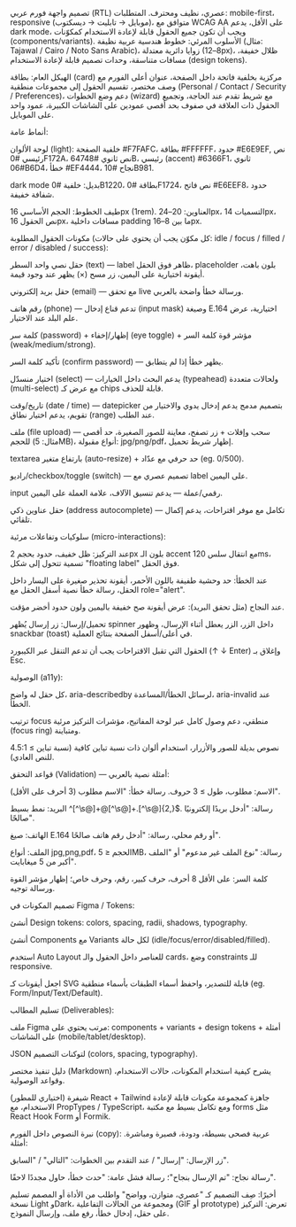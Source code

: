 تصميم واجهة فورم عربي (RTL) عصري، نظيف ومحترف. المتطلبات: mobile-first، responsive (موبايل → تابليت → ديسكتوب)، متوافق مع WCAG AA على الأقل، يدعم dark mode، ويجب أن تكون جميع الحقول قابلة لإعادة الاستخدام كمكوّنات (components/variants). الأسلوب المرئي: خطوط هندسية عربية نظيفة (مثال: Tajawal / Cairo / Noto Sans Arabic)، زوايا دائرية معتدلة (8–12px)، ظلال خفيفة، مسافات متناسقة، وحدات تصميم قابلة لإعادة الاستخدام (design tokens).

الهيكل العام: بطاقة (card) مركزية بخلفية فاتحة داخل الصفحة، عنوان أعلى الفورم مع وصف مختصر، تقسيم الحقول إلى مجموعات منطقية (Personal / Contact / Security / Preferences)، دعم وضع الخطوات (wizard) مع شريط تقدم عند الحاجة، وتجميع الحقول ذات العلاقة في صفوف بحد أقصى عمودين على الشاشات الكبيرة، عمود واحد على الموبايل.

أنماط عامة:

لوحة الألوان (light): خلفية الصفحة #F7FAFC، بطاقة #FFFFFF، حدود #E6E9EF, نص رئيسي #0F172A، نص ثانوي #64748B، رئيسي (accent) #6366F1، ثانوي #06B6D4، خطأ #EF4444، نجاح #10B981.

dark mode بديل: خلفية #0B1220، بطاقة #0F1724، نص فاتح #E6EEF8، حدود شفافة خفيفة.

طيف الخطوط: الحجم الأساسي 16px (1rem). العناوين: 20–24px، التسميات 14px، نص الحقول 16px، مسافات داخلية padding ما بين 8–16px.

مكونات الحقول المطلوبة (كل مكوّن يجب أن يحتوي على حالات: idle / focus / filled / error / disabled / success):

حقل نصي واحد السطر (text) — label ظاهر فوق الحقل، placeholder بلون باهت، أيقونة اختيارية على اليمين، زر مسح (×) يظهر عند وجود قيمة.

حقل بريد إلكتروني (email) — مع تحقق live ورسالة خطأ واضحة بالعربي.

رقم هاتف (phone) — تدعم قناع إدخال (input mask) وصيغة E.164 اختيارية، عرض علم البلد عند الاختيار.

كلمة سر (password) + إظهار/إخفاء (eye toggle) + مؤشر قوة كلمة السر (weak/medium/strong).

تأكيد كلمة السر (confirm password) — يظهر خطأ إذا لم يتطابق.

اختيار منسدّل (select) — يدعم البحث داخل الخيارات (typeahead) ولحالات متعددة (multi-select) مع عرض كـ chips قابلة للحذف.

تاريخ/وقت (date / time) — datepicker بتصميم مدمج يدعم إدخال يدوي والاختيار من تقويم، يدعم اختيار نطاق (range) عند الطلب.

ملف (file upload) — سحب وإفلات + زر تصفح، معاينة للصور الصغيرة، حد أقصى للحجم (مثال: 5MB)، أنواع مقبولة: jpg/png/pdf، إظهار شريط تحميل.

textarea بارتفاع متغير (auto-resize) + حد حرفي مع عدّاد (eg. 0/500).

راديو/checkbox/toggle (switch) — تصميم عصري مع label على اليمين.

input رقمي/عملة — يدعم تنسيق الآلاف، علامة العملة على اليمين.

حقل عناوين ذكي (address autocomplete) — تكامل مع موفر اقتراحات، يدعم إكمال تلقائي.

سلوكيات وتفاعلات مرئية (micro-interactions):

عند التركيز: ظل خفيف، حدود بحجم 2px بلون الـ accent مع انتقال سلس 120ms، تسمية تتحول إلى شكل "floating label" فوق الحقل.

عند الخطأ: حد وحشية طفيفة باللون الأحمر، أيقونة تحذير صغيرة على اليسار داخل الحقل، رسالة خطأ نصية أسفل الحقل مع role="alert".

عند النجاح (مثل تحقق البريد): عرض أيقونة صح خفيفة باليمين ولون حدود أخضر مؤقت.

تحميل/إرسال: زر إرسال يُظهر spinner داخل الزر، الزر يعطل أثناء الإرسال، وظهور snackbar (toast) في أعلى/أسفل الصفحة بنتائج العملية.

الحقول التي تقبل الاقتراحات يجب أن تدعم التنقل عبر الكيبورد (↑ ↓ Enter) وإغلاق بـ Esc.

الوصولية (a11y):

كل حقل له <label for=""> واضح، aria-describedby لرسائل الخطأ/المساعدة، aria-invalid عند الخطأ.

ترتيب focus منطقي، دعم وصول كامل عبر لوحة المفاتيح، مؤشرات التركيز مرئية (focus ring) ومتباينة.

نصوص بديلة للصور والأزرار، استخدام ألوان ذات نسبة تباين كافية (نسبة تباين ≥ 4.5:1 للنص العادي).

قواعد التحقق (Validation) — أمثلة نصية بالعربي:

الاسم: مطلوب، طول ≥ 3 حروف. رسالة خطأ: "الاسم مطلوب (3 أحرف على الأقل)".

البريد: نمط بسيط ^[^\s@]+@[^\s@]+\.[^\s@]{2,}$. رسالة: "أدخل بريدًا إلكترونيًا صالحًا".

الهاتف: صيغ E.164 أو رقم محلي، رسالة: "أدخل رقم هاتف صالحًا".

الملف: أنواع jpg,png,pdf، الحجم ≤ 5MB، رسالة: "نوع الملف غير مدعوم" أو "الملف أكبر من 5 ميغابايت".

كلمة السر: على الأقل 8 أحرف، حرف كبير، رقم، وحرف خاص؛ إظهار مؤشر القوة ورسالة توجيه.

تصميم المكونات في Figma / Tokens:

أنشئ Design tokens: colors, spacing, radii, shadows, typography.

أنشئ Components مع Variants لكل حالة (idle/focus/error/disabled/filled).

استخدم Auto Layout للعناصر داخل الحقول والـ cards، وضع constraints للـ responsive.

اجعل أيقونات كـ SVG قابلة للتصدير، واحفظ أسماء الطبقات بأسماء منطقية (eg. Form/Input/Text/Default).

تسليم المطالب (Deliverables):

ملف Figma مرتب يحتوي على: components + variants + design tokens + أمثلة على الشاشات (mobile/tablet/desktop).

JSON لتوكنات التصميم (colors, spacing, typography).

دليل تنفيذ مختصر (Markdown) يشرح كيفية استخدام المكونات، حالات الاستخدام، وقواعد الوصولية.

(اختياري للمطور) شيفرة React + Tailwind جاهزة كمجموعة مكونات قابلة لإعادة الاستخدام، مع PropTypes / TypeScript، ومع تكامل بسيط مع مكتبة forms مثل React Hook Form أو Formik.

نبرة النصوص داخل الفورم (copy): عربية فصحى بسيطة، ودودة، قصيرة ومباشرة. أمثلة:

زر الإرسال: "إرسال" / عند التقدم بين الخطوات: "التالي" / "السابق".

رسالة نجاح: "تم الإرسال بنجاح"؛ رسالة فشل عامة: "حدث خطأ، حاول مجددًا لاحقًا".

أخيرًا: صِف التصميم كـ "عصري، متوازن، وواضح" واطلب من الأداة أو المصمم تسليم نسخة Light وDark، ومجموعة من الحالات التفاعلية (GIF أو prototype) تعرض: التركيز على حقل، إدخال خطأ، رفع ملف، وإرسال النموذج.